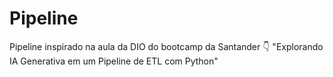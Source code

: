 # Pipeline 

Pipeline inspirado na aula da DIO do bootcamp da Santander 
                    👇
"Explorando IA Generativa em um Pipeline de ETL com Python"
